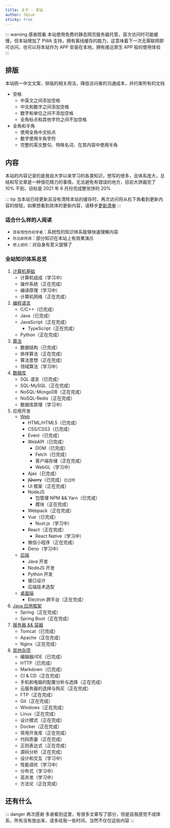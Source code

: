 ```yaml
---
title: 关于 - 本站
author: JQiue
sticky: true
---
```


::: warning 感谢观看
本站使用免费的静态网页服务器托管，首次访问时可能缓慢，但本站增加了 PWA 支持，拥有离线缓存的能力，这意味着下一次无需联网即可访问，也可以将本站作为 APP 安装在本地，拥有接近原生 APP 般的使用体验
:::

## 排版

本站统一中文文案，排版的相关用法，降低访问者的沟通成本，并约束所有的文档

+ 空格
  + 中英文之间添加空格
  + 中文和数字之间添加空格
  + 数字和单位之间不添加空格
  + 全角标点和其他字符之间不加空格
+ 全角和半角
  + 使用全角中文标点
  + 数字使用半角字符
  + 完整的英文整句、特殊名词、在其内容中使用半角

## 内容

本站的内容记录的是我自大学以来学习的各类知识，想写的很多，且体系庞大，总结和写文章是一种很花精力的事情，无法避免有错误的地方，目前大饼画完了 10% 不到，目标是 2021 年 6 月份完成整张饼的 20%

::: tip
当本站已经更新且没有清除本站的缓存时，再次访问将从右下角看到更新内容的按钮，如果想看到具体的更新内容，请移步[更新清单](/about/changelist/)
:::

### 适合什么样的人阅读

+ `具有悟性的初学者`：系统性的知识体系能够快速理解内容
+ `所见即所得`：部分知识在本站上有效果演示
+ `想上进的`：对自身有意义就够了

### 全站知识体系总览

1. [计算机基础](/basis/)
    + 计算机组成（学习中）
    + 操作系统（正在完成）
    + 编译原理（学习中）
    + 计算机网络（正在完成）
2. [编程语言](/language/)
    + C/C++（已完成）
    + Java（已完成）
    + JavaScript（正在完成）
      + TypeScript（正在完成）
    + Python（正在完成）
3. [算法](/ds_algorithm/)
    + 数据结构（已完成）
    + 排序算法（正在完成）
    + 算法思想（正在完成）
    + 领域算法（学习中）
4. [数据库](/database/)
    + SQL 语言（已完成）
    + SQL-MySQL（正在完成）
    + NoSQL-MongoDB（正在完成）
    + NoSQL-Redis（正在完成）
    + 数据库原理（学习中）
5. 应用开发
    + [Web](/application/web/)
      + HTML/HTML5（已完成）
      + CSS/CSS3（已完成）
      + Event（已完成）
      + WebAPI（已完成）
         + DOM（已完成）
         + Fetch（已完成）
         + 客户端存储（正在完成）
         + WebGL（学习中）
      + Ajax（已完成）
      + ~~jQuery~~（已完成）`已过时`
      + UI 框架（正在完成）
      + NodeJS
        + 包管理 NPM && Yarn（已完成）
        + 模块（正在完成）
      + Webpack（正在完成）
      + Vue（已完成）
        + Nuxt.js（学习中）
      + React（正在完成）
        + React Native（学习中）
      + 微信小程序（正在完成）
      + Deno（学习中）
    + [后端](/application/backend/)
      + Java 开发
      + NodeJS 开发
      + Python 开发
      + 接口设计
      + 后端技术选型
    + [桌面端](/application/desktop/)
      + Electron 跨平台（正在完成）
6. [Java 应用框架](/)
    + Spring（正在完成）
    + Spring Boot（正在完成）
7. [服务器 && 容器](/)
    + Tomcat（已完成）
    + Apache（正在完成）
    + Nginx（正在完成）
8. [其他杂项](/)
    + 编辑器/IDE（已完成）
    + HTTP（已完成）
    + Markdown（已完成）
    + CI & CD（正在完成）
    + 手机和电脑的配置分析与选择（正在完成）
    + 云服务器的选择与购买（正在完成）
    + FTP（正在完成）
    + Git（正在完成）
    + Windows（正在完成）
    + Linux（正在完成）
    + 设计模式（正在完成）
    + Docker（正在完成）
    + 常用开发库（正在完成）
    + 代码质量（正在完成）
    + 正则表达式（正在完成）
    + 源码分析（正在完成）
    + 设计和交互（学习中）
    + 性能调优（学习中）
    + 分布式（学习中）
    + 高并发（学习中）
    + 方法论（正在完成）

## 还有什么

::: danger 再次感谢
多谢看到这里，有很多文章写了部分，但是自我感觉不成体系，所有没有放出来，请多给我一些时间，当然不仅仅这些内容
:::
